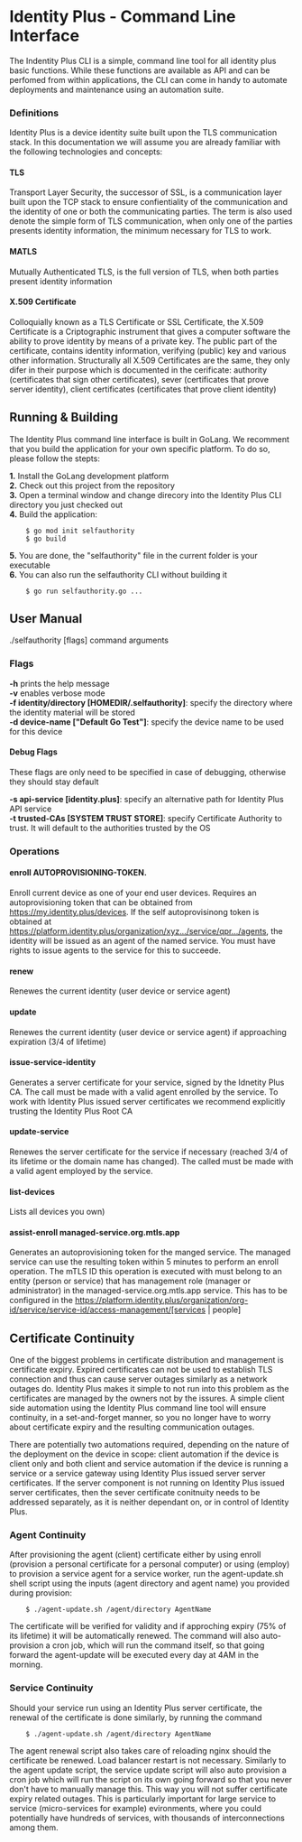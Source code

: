 # Identity Plus - Command Line Interface

The Indentity Plus CLI is a simple, command line tool for all identity plus basic functions. While these functions are available as API and can be perfomed from within applications, the CLI can come in handy to automate deployments and maintenance using an automation suite.

### Definitions 

Identity Plus is a device identity suite built upon the TLS communication stack. In this documentation we will assume you are already familiar with the following technologies and concepts:

#### TLS

Transport Layer Security, the successor of SSL, is a communication layer built upon the TCP stack to ensure confientiality of the communication and the identity of one or both the communicating parties. The term is also used denote the simple form of TLS communication, when only one of the parties presents identity information, the minimum necessary for TLS to work.

#### MATLS

Mutually Authenticated TLS, is the full version of TLS, when both parties present identity information

#### X.509 Certificate

Colloquially known as a TLS Certificate or SSL Certificate, the X.509 Certificate is a Criptographic instrument that gives a computer software the ability to prove identity by means of a private key. The public part of the certificate, contains identity information, verifying (public) key and various other information. Structurally all X.509 Certificates are the same, they only difer in their purpose which is documented in the cerificate: authority (certificates that sign other certificates), sever (certificates that prove server identity), client certificates (certificates that prove client identity)

## Running & Building

The Identity Plus command line interface is built in GoLang. We recomment that you build the application for your own specific platform. To do so, please follow the stepts:

**1.** Install the GoLang development platform  
**2.** Check out this project from the repository  
**3.** Open a terminal window and change direcory into the Identity Plus CLI directory you just checked out  
**4.** Build the application:  

        $ go mod init selfauthority  
        $ go build
  
**5.** You are done, the "selfauthority" file in the current folder is your executable  
**6.** You can also run the selfauthority CLI without building it  

        $ go run selfauthority.go ...  


## User Manual

./selfauthority [flags] command arguments

### Flags
**-h** prints the help message  
**-v** enables verbose mode  
**-f identity/directory [HOMEDIR/.selfauthority]**: specify the directory where the identity material will be stored  
**-d device-name [\"Default Go Test\"]**: specify the device name to be used for this device

#### Debug Flags
These flags are only need to be specified in case of debugging, otherwise they should stay default

**-s api-service [identity.plus]**: specify an alternative path for Identity Plus API service  
**-t trusted-CAs [SYSTEM TRUST STORE]**: specify Certificate Authority to trust. It will default to the authorities trusted by the OS  

### Operations

#### enroll AUTOPROVISIONING-TOKEN. 
Enroll current device as one of your end user devices. Requires an autoprovisioning token that can be obtained from https://my.identity.plus/devices. If the self autoprovisinong token is obtained at https://platform.identity.plus/organization/xyz.../service/qpr.../agents, the identity will be issued as an agent of the named service. You must have rights to issue agents to the service for this to succeede.

#### renew
Renewes the current identity (user device or service agent)

#### update
Renewes the current identity (user device or service agent) if approaching expiration (3/4 of lifetime)

#### issue-service-identity
Generates a server certificate for your service, signed by the Idnetity Plus CA. The call must be made with a valid agent enrolled by the service. To work with Identity Plus issued server certificates we recommend explicitly trusting the Identity Plus Root CA

#### update-service
Renewes the server certificate for the service if necessary (reached 3/4 of its lifetime or the domain name has changed). The called must be made with a valid agent employed by the service.

#### list-devices
Lists all devices you own)

#### assist-enroll managed-service.org.mtls.app
Generates an autoprovisioning token for the manged service. The managed service can use the resulting token within 5 minutes to perform an enroll operation.
The mTLS ID this operation is executed with must belong to an entity (person or service) that has management role (manager or administrator) in the managed-service.org.mtls.app service.
This has to be configured in the https://platform.identity.plus/organization/org-id/service/service-id/access-management/[services | people]

## Certificate Continuity
One of the biggest problems in certificate distribution and management is certificate expiry. Expired certificates can not be used to establish TLS connection and thus can cause server outages similarly as a network outages do. Identity Plus makes it simple to not run into this problem as the certificates are managed by the owners not by the issures. A simple client side automation using the Identity Plus command line tool will ensure continuity, in a set-and-forget manner, so you no longer have to worry about certificate expiry and the resulting communication outages.

There are potentially two automations required, depending on the nature of the deployment on the device in scope: client automation if the device is client only and both client and service automation if the device is running a service or a service gateway using Identity Plus issued server server certificates. If the server component is not running on Identity Plus issued server certificates, then the sever certificate conitnuity needs to be addressed separately, as it is neither dependant on, or in control of Identity Plus.

### Agent Continuity
After provisioning the agent (client) certificate either by using enroll (provision a personal certificate for a personal computer) or using (employ) to provision a service agent for a service worker, run the agent-update.sh shell script using the inputs (agent directory and agent name) you provided during provision:

        $ ./agent-update.sh /agent/directory AgentName

The certificate will be verified for validity and if approching expiry (75% of its lifetime) it will be automatically renewed. The command will also auto-provision a cron job, which will run the command itself, so that going forward the agent-update will be executed every day at 4AM in the morning.

### Service Continuity
Should your service run using an Identity Plus server certificate, the renewal of the certificate is done similarly, by running the command

        $ ./agent-update.sh /agent/directory AgentName

The agent renewal script also takes care of reloading nginx should the certificate be renewed. Load balancer restart is not necessary. Similarly to the agent update script, the service update script will also auto provision a cron job which will run the script on its own going forward so that you never don't have to manually manage this. This way you will not suffer certificate expiry related outages. This is particularly important for large service to service (micro-services for example) evironments, where you could potentially have hundreds of services, with thousands of interconnections among them.
